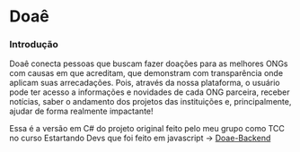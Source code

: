# Doaê

### Introdução

Doaê conecta pessoas que buscam fazer doações para as melhores ONGs com causas em que acreditam, que demonstram com transparência onde aplicam suas arrecadações. Pois, através da nossa plataforma, o usuário pode ter acesso a informações e novidades de cada ONG parceira, receber notícias, saber o andamento dos projetos das instituições e, principalmente, ajudar de forma realmente impactante!

Essa é a versão em C# do projeto original feito pelo meu grupo como TCC no curso Estartando Devs que foi feito em javascript -> <a href = "https://github.com/estartandodevs-course/doae-backend">Doae-Backend</a>